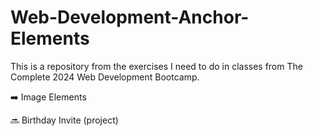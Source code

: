 # Web-Development-Anchor-Elements

This is a repository from the exercises I need to do in classes from The Complete 2024 Web Development Bootcamp.

➡️ Image Elements

🔜 Birthday Invite (project)
